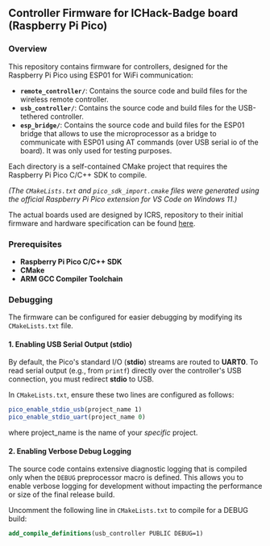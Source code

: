## Controller Firmware for ICHack-Badge board (Raspberry Pi Pico)

### Overview

This repository contains firmware for controllers, designed for the Raspberry Pi Pico using ESP01 for WiFi communication:

*   **`remote_controller/`**: Contains the source code and build files for the wireless remote controller.
*   **`usb_controller/`**: Contains the source code and build files for the USB-tethered controller.
*   **`esp_bridge/`**: Contains the source code and build files for the ESP01 bridge that allows to use the microprocessor as a bridge to communicate with ESP01 using AT commands (over USB serial io of the board). It was only used for testing purposes.

Each directory is a self-contained CMake project that requires the Raspberry Pi Pico C/C++ SDK to compile.

_(The `CMakeLists.txt` and `pico_sdk_import.cmake` files were generated using the official Raspberry Pi Pico extension for VS Code on Windows 11.)_

The actual boards used are designed by ICRS, repository to their initial firmware and hardware specification can be found [here](https://github.com/ICRS/IC-Hack-Badge).

<!-- TODO: add information about ESP01 -->

### Prerequisites

*   **Raspberry Pi Pico C/C++ SDK**
*   **CMake**
*   **ARM GCC Compiler Toolchain**

<!-- ### Building the Firmware
TODO: Must be updated to specify exact platforms

1.  Navigate to the directory of the controller you wish to build (`remote_controller` or `usb_controller`).
2.  Create and navigate into a `build` directory:
    ```bash
    mkdir build
    cd build
    ```
3.  Run CMake to generate the build files:
    ```bash
    cmake ..
    ```
4.  Run Make to compile the firmware. The output will be a `.uf2` file.
    ```bash
    make
    ``` -->

### Debugging

The firmware can be configured for easier debugging by modifying its `CMakeLists.txt` file.

#### 1. Enabling USB Serial Output (stdio)

By default, the Pico's standard I/O (**stdio**) streams are routed to **UART0**. To read serial output (e.g., from `printf`) directly over the controller's USB connection, you must redirect **stdio** to USB.

In `CMakeLists.txt`, ensure these two lines are configured as follows:

```cmake
pico_enable_stdio_usb(project_name 1)
pico_enable_stdio_uart(project_name 0)
```
where project_name is the name of your _specific_ project.

#### 2. Enabling Verbose Debug Logging

The source code contains extensive diagnostic logging that is compiled only when the `DEBUG` preprocessor macro is defined. This allows you to enable verbose logging for development without impacting the performance or size of the final release build.

Uncomment the following line in `CMakeLists.txt` to compile for a DEBUG build:

```cmake
add_compile_definitions(usb_controller PUBLIC DEBUG=1)
```
